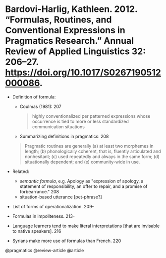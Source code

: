 # Bardovi-Harlig, Kathleen. 2012. “Formulas, Routines, and Conventional Expressions in Pragmatics Research.” Annual Review of Applied Linguistics 32: 206–27. https://doi.org/10.1017/S0267190512000086.

- Definition of formula:

  - Coulmas (1981): 207

    > highly conventionalized per patterned expressions whose occurrence is tied to more or less standardized communication situations


   - Summarizing definitions in pragmatics: 208 

  > Pragmatic routines are generally (a) at least two morphemes in length; (b) phonologically coherent, that is, fluently articulated and nonhesitant; (c) used repeatedly and always in the same form; (d) situationally dependent; and (e) community-wide in use.

- Related:
  - *semantic formula*, e.g. Apology as "expression of apology, a statement of responsibility, an offer to repair, and a promise of forbearrance." 208
  - situation-based utterance [pet-phrase?]

- List of forms of operationalization. 209-

- Formulas in impoliteness. 213- 

- Language learners tend to make literal interpretations [that are invisable to native speakers]. 216

- Syrians make more use of formulas than French. 220 

@pragmatics
@review-article
@article

